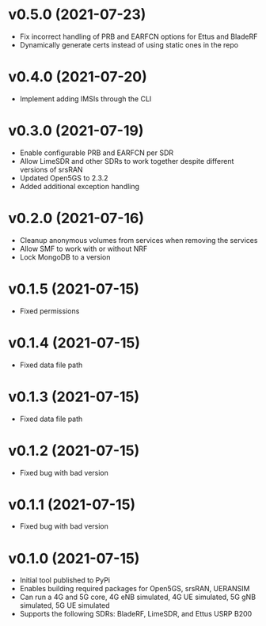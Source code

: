 # v0.5.0 (2021-07-23)

* Fix incorrect handling of PRB and EARFCN options for Ettus and BladeRF
* Dynamically generate certs instead of using static ones in the repo

# v0.4.0 (2021-07-20)

* Implement adding IMSIs through the CLI

# v0.3.0 (2021-07-19)

* Enable configurable PRB and EARFCN per SDR
* Allow LimeSDR and other SDRs to work together despite different versions of srsRAN
* Updated Open5GS to 2.3.2
* Added additional exception handling

# v0.2.0 (2021-07-16)

* Cleanup anonymous volumes from services when removing the services
* Allow SMF to work with or without NRF
* Lock MongoDB to a version

# v0.1.5 (2021-07-15)

* Fixed permissions

# v0.1.4 (2021-07-15)

* Fixed data file path

# v0.1.3 (2021-07-15)

* Fixed data file path

# v0.1.2 (2021-07-15)

* Fixed bug with bad version

# v0.1.1 (2021-07-15)

* Fixed bug with bad version

# v0.1.0 (2021-07-15)

* Initial tool published to PyPi
* Enables building required packages for Open5GS, srsRAN, UERANSIM
* Can run a 4G and 5G core, 4G eNB simulated, 4G UE simulated, 5G gNB simulated, 5G UE simulated
* Supports the following SDRs: BladeRF, LimeSDR, and Ettus USRP B200
